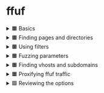 # ffuf

<details>
  <summary>🟧 Basics </summary>

## FFUF (Fuzz Faster U Fool) Summary

### Basic Info

FFUF is a fast web fuzzer written in Go, commonly used to brute-force:

* Hidden files and directories
* Parameters and endpoints

### Key Options

#### HTTP OPTIONS

* `-u` : Target URL (use `FUZZ` keyword to mark injection point)
* `-w` : Path to wordlist
* `-X` : HTTP method (GET, POST, etc.)
* `-d` : POST data
* `-H` : Add HTTP headers (`Name: Value`)
* `-b` : Cookie data
* `-x` : Proxy URL (e.g., [http://127.0.0.1:8080](http://127.0.0.1:8080))
* `-r` : Follow redirects
* `-timeout` : Set request timeout (default 10s)

#### MATCHER OPTIONS

* `-mc` : Match HTTP status codes
* `-ml` : Match number of lines in response
* `-mw` : Match number of words in response
* `-ms` : Match response size
* `-mr` : Match regex

#### FILTER OPTIONS

* `-fc` : Filter status codes
* `-fl` : Filter lines
* `-fw` : Filter words
* `-fs` : Filter size
* `-fr` : Filter regex

#### INPUT OPTIONS

* `-e` : File extensions to fuzz (e.g., .php,.txt)
* `-ic` : Ignore wordlist comments
* `-mode` : Multiple wordlist mode (clusterbomb, pitchfork)

#### OUTPUT OPTIONS

* `-o` : Save results to file
* `-of` : Output format (json, html, csv, etc.)
* `-debug-log` : Save internal logs to a file

### Common Usage

Minimum required:

```bash
ffuf -u http://MACHINE_IP/FUZZ -w /path/to/wordlist.txt
```

Using custom keyword:

```bash
ffuf -u http://MACHINE_IP/CUSTOM -w /path/to/wordlist.txt:CUSTOM
```

Example:

```bash
ffuf -u http://10.10.10.10/FUZZ -w /usr/share/wordlists/SecLists/Discovery/Web-Content/big.txt
```

### Tips

* FUZZ is default keyword, but you can customize it.
* Use filtering and matching to reduce noise.
* Combine with Burp or proxy using `-x`.

### Practical Step

1. Deploy target machine.
2. Use ffuf with target IP and desired wordlist to discover hidden resources.

---

This file serves as a summarized reference guide for ffuf usage.

 ✅<details>

```
ffuf -u http://10.10.11.173/FUZZ -w /home/kali/Downloads/wordlists/SecLists/Discovery/Web-Content/big.txt 
```

```
favicon.ico
```

![image](https://github.com/user-attachments/assets/dcbd7568-887f-421a-bfab-74704d96fae2)

</details>




  
</details>



<details>
  <summary>🟧 Finding pages and directories </summary>


## FFUF Advanced Enumeration Strategy

### Objective

Efficient fuzzing of files, extensions, and directories using curated SecLists.

---

### 🔹 Q1: Enumerate Common Files (Generic Wordlist)

Use a general-purpose wordlist to find files:

```bash
ffuf -u http://10.10.11.173/FUZZ -w /usr/share/seclists/Discovery/Web-Content/raft-medium-files-lowercase.txt
```

📝 *Note: This list includes many extensions which may be irrelevant. So we refine in later steps.*

---

### 🔹 Q2: Discover File Extensions (e.g. index.php, index.asp)

Enumerate using known extensions on the `index` filename:

```bash
ffuf -u http://10.10.11.173/indexFUZZ -w /usr/share/seclists/Discovery/Web-Content/web-extensions.txt
```

Sample from `web-extensions.txt`:

```
.asp
.aspx
.php
.cgi
.html
```

🎯 *Goal: Identify technologies in use (e.g., PHP, ASP.NET).*

---

### 🔹 Q3: Targeted File Fuzzing with Known Extensions

Now that we know the likely extensions, apply them to generic filenames:

```bash
ffuf -u http://10.10.11.173/FUZZ -w /usr/share/seclists/Discovery/Web-Content/raft-medium-words-lowercase.txt -e .php,.txt
```

🧠 *Tip: Avoid 4-letter extensions like ****\`\`**** in this step if they're too noisy.*

---

### 🔹 Q4: Fuzz for Directories

Directory discovery can be performed independently of file extensions:

```bash
ffuf -u http://10.10.11.173/FUZZ -w /usr/share/seclists/Discovery/Web-Content/raft-medium-directories-lowercase.txt
```

📁 *Useful for finding admin panels, API paths, and hidden folders.*

---

### Summary Table

| Step | Purpose                         | Command (Summary)                                  |
| ---- | ------------------------------- | -------------------------------------------------- |
| Q1   | Find generic files              | `raft-medium-files-lowercase.txt`                  |
| Q2   | Discover file extensions        | `indexFUZZ` with `web-extensions.txt`              |
| Q3   | Apply known extensions to names | `raft-medium-words-lowercase.txt` + `-e .php,.txt` |
| Q4   | Fuzz for directories            | `raft-medium-directories-lowercase.txt`            |

---

This strategy reduces noise and increases accuracy in file and directory discovery using ffuf.



✅✅

<details>


![image](https://github.com/user-attachments/assets/12524185-336e-420f-9b4d-bee1af3927cd)


```
ffuf -u http://10.10.11.173/indexFUZZ -w /home/kali/Downloads/wordlists/SecLists/Discovery/Web-Content/web-extensions.txt
```

![image](https://github.com/user-attachments/assets/db208fa9-f44b-450d-ba1a-ef14dc616fe4)

```
ffuf -u http://10.10.11.173/FUZZ -w /home/kali/Downloads/wordlists/SecLists/Discovery/Web-Content/raft-medium-words-lowercase.txt -e .php,.txt
```

![image](https://github.com/user-attachments/assets/bef31cdd-bc20-4a8c-8431-344a445f4bef)

```
ffuf -u http://10.10.11.173/FUZZ -w /home/kali/Downloads/wordlists/SecLists/Discovery/Web-Content/raft-medium-directories-lowercase.txt
```

![image](https://github.com/user-attachments/assets/c16e119a-a499-401d-a303-f66c87d9f07b)


</details>




  
</details> 





<details>
  <summary>🟧 Using filters </summary>


## FFUF Filtering & Matching Techniques

### Objective

Reduce noise and increase visibility of relevant results by using ffuf's filter and matcher options.

---

### 🔹 Q1: Hide 403 Forbidden Responses

By default, ffuf shows all matched responses. If you want to hide the ones with 403 status codes:

```bash
ffuf -u http://10.10.11.173/FUZZ -w /usr/share/seclists/Discovery/Web-Content/raft-medium-files-lowercase.txt -fc 403
```

📌 *Use this when many entries are inaccessible but still detected.*

---

### 🔹 Q2: Show Only 200 OK Responses

To limit output only to valid and accessible content (HTTP 200):

```bash
ffuf -u http://10.10.11.173/FUZZ -w /usr/share/seclists/Discovery/Web-Content/raft-medium-files-lowercase.txt -mc 200
```

🧠 *Shorter and cleaner than excluding multiple status codes like 403, 500, etc.*

---

### 🔹 Q3: Focus on HTTP 500 (Internal Server Errors)

To detect bugs or unstable endpoints:

```bash
ffuf -u http://10.10.11.173/FUZZ -w /usr/share/seclists/Discovery/Web-Content/raft-medium-files-lowercase.txt -mc 500
```

🚨 *Useful for finding vulnerable endpoints or misconfigurations.*

---

### 🔹 Q4: Filter Zero-Length Responses

Zero-size 200 responses often indicate uninteresting or stub files:

```bash
ffuf -u http://10.10.11.173/config/FUZZ -w /usr/share/seclists/Discovery/Web-Content/raft-medium-files-lowercase.txt -fc 403 -fs 0
```

🔍 *Ideal when you want to ignore blank or default stub responses.*

---

### 🔹 Q5: Filter Dotfiles Using Regex

Dotfiles (like `.htaccess`, `.php`) often trigger false positives. Use regex filter to exclude them:

```bash
ffuf -u http://10.10.11.173/FUZZ -w /usr/share/seclists/Discovery/Web-Content/raft-medium-files-lowercase.txt -fr '/\..*'
```

⚠️ *This avoids hiding all 403s and targets only dot-prefixed files.*

---

### 🔍 Common Matchers & Filters in ffuf

#### Matcher Options:

* `-mc` : Match HTTP status codes (e.g. `-mc 200`)
* `-ms` : Match response size (bytes)
* `-ml` : Match line count
* `-mw` : Match word count
* `-mr` : Match regex

#### Filter Options:

* `-fc` : Filter by HTTP status codes (e.g. `-fc 403,404`)
* `-fs` : Filter by size (e.g. `-fs 0`)
* `-fl` : Filter by number of lines
* `-fw` : Filter by word count
* `-fr` : Filter by regex (e.g. `-fr '/\.git'`)

---

### Summary Table

| Use Case                   | Command Snippet |
| -------------------------- | --------------- |
| Hide 403s                  | `-fc 403`       |
| Show only 200s             | `-mc 200`       |
| Debug internal errors      | `-mc 500`       |
| Ignore zero-size responses | `-fs 0`         |
| Exclude dotfiles           | `-fr '/\..*'`   |

---

This advanced filtering gives more control over ffuf output, helps avoid noise, and lets you focus on what matters during enumeration.

✅✅

<details>

```
ffuf -u http://10.10.11.173/FUZZ -w /home/kali/Downloads/wordlists/SecLists/Discovery/Web-Content/raft-medium-files-lowercase.txt -fc 403
```

![image](https://github.com/user-attachments/assets/bdc4fbc9-fab2-490a-968c-5c59ece25bb8)


```
ffuf -u http://10.10.11.173/FUZZ -w /home/kali/Downloads/wordlists/SecLists/Discovery/Web-Content/raft-medium-files-lowercase.txt -mc 200
```

![image](https://github.com/user-attachments/assets/671d80b8-6248-43a8-91e4-c8f17cac8b12)

```
ffuf -u http://10.10.11.173/FUZZ -w /home/kali/Downloads/wordlists/SecLists/Discovery/Web-Content/raft-medium-files-lowercase.txt -fr '/\..*'
```

![image](https://github.com/user-attachments/assets/1d4bdc73-aa76-4b30-858d-4d3f5fcd4d43)


  
</details>



  
</details>




<details>
  <summary>🟧 Fuzzing parameters</summary>

## FFUF Parameter Fuzzing Techniques

### Objective

Discover hidden or undocumented parameters, fuzz their values, and brute-force credentials using ffuf.

---

### 🔹 Q1: Discover Hidden GET Parameters

If you find a URL but don’t know what parameters it accepts, fuzz for them:

```bash
ffuf -u 'http://10.10.39.214/sqli-labs/Less-1/?FUZZ=1' \
     -c -w /usr/share/seclists/Discovery/Web-Content/burp-parameter-names.txt -fw 39

ffuf -u 'http://10.10.39.214/sqli-labs/Less-1/?FUZZ=1' \
     -c -w /usr/share/seclists/Discovery/Web-Content/raft-medium-words-lowercase.txt -fw 39
```

📌 *`-fw 39`*\* filters responses that contain exactly 39 words — common for error or default pages.\*

---

### 🔹 Q2: Fuzz Parameter Values (0–255)

Once a parameter (e.g., `id`) is found, test its behavior with integer values:

```bash
ruby -e '(0..255).each{|i| puts i}' | ffuf -u 'http://10.10.39.214/sqli-labs/Less-1/?id=FUZZ' -c -w - -fw 33

ruby -e 'puts (0..255).to_a' | ffuf -u 'http://10.10.39.214/sqli-labs/Less-1/?id=FUZZ' -c -w - -fw 33

for i in {0..255}; do echo $i; done | ffuf -u 'http://10.10.39.214/sqli-labs/Less-1/?id=FUZZ' -c -w - -fw 33

seq 0 255 | ffuf -u 'http://10.10.39.214/sqli-labs/Less-1/?id=FUZZ' -c -w - -fw 33

cook '[0-255]' | ffuf -u 'http://10.10.39.214/sqli-labs/Less-1/?id=FUZZ' -c -w - -fw 33
```

🧠 *This helps spot valid IDs, error messages, or potential SQLi behavior.*

---

### 🔹 Q3: Brute-Force Passwords via POST Request

Test password values with ffuf in a login form:

```bash
ffuf -u http://10.10.39.214/sqli-labs/Less-11/ \
     -c -w /usr/share/seclists/Passwords/Leaked-Databases/hak5.txt \
     -X POST -d 'uname=Dummy&passwd=FUZZ&submit=Submit' \
     -fs 1435 -H 'Content-Type: application/x-www-form-urlencoded'
```

📌 *Use **\`\`** when fuzzing POST.*

---

### Summary Table

| Use Case                   | Command Highlights                |
| -------------------------- | --------------------------------- |
| Fuzz hidden GET parameters | `?FUZZ=1` with wordlist           |
| Fuzz parameter values      | `id=FUZZ` with generated numbers  |
| Brute-force password field | `passwd=FUZZ` in POST with -fs/-H |

---

Mastering parameter and value fuzzing with ffuf can uncover serious vulnerabilities like SQLi, XSS, file inclusion, and insecure auth logic.



الخيـار -c في أداة ffuf معناه:

✅ Colorize output (تلوين النتائج في التيرمنال)
يعني ببساطة يخلي النتائج تظهر بألوان عشان تسهل عليك تمييز:

الـStatus codes (200, 302, 403...) كل واحدة بلون مختلف.




✅

<details>

```
ffuf -u 'http://10.10.39.214/sqli-labs/Less-1/?FUZZ=1' -c -w /home/kali/Downloads/wordlists/SecLists/Discovery/Web-Content/burp-parameter-names.txt -fw 39
```

![image](https://github.com/user-attachments/assets/1d80d4a4-d67b-4915-953f-12885e191424)

----

```
for i in {0..255}; do echo $i; done | ffuf -u 'http://10.10.39.214/sqli-labs/Less-1/?id=FUZZ' -c -w - -fw 33
```


![image](https://github.com/user-attachments/assets/fefd7d35-389b-491e-b4da-4683170adf6a)

---


```
ffuf -u http://10.10.39.214/sqli-labs/Less-11/ -c -w /home/kali/Downloads/wordlists/SecLists/Passwords/Leaked-Databases/hak5.txt -X POST -d 'uname=Dummy&passwd=FUZZ&submit=Submit' -fs 1435 -H 'Content-Type: application/x-www-form-urlencoded'
```

![image](https://github.com/user-attachments/assets/06a19736-d9fe-4896-81aa-09fc8ecedff3)


  
</details>



  
</details>




<details>
  <summary>🟧 Finding vhosts and subdomains</summary>

## FFUF Subdomain and VHost Enumeration

### 🎯 Goal

Use `ffuf` to discover subdomains and internal virtual hosts (vhosts) that could reveal hidden services or sensitive content.

---

### 🔹 Subdomain Enumeration (DNS-based)

`ffuf` can be used to brute-force subdomains even though it's not as optimized as specialized tools like `subfinder` or `dnsx`:

```bash
ffuf -u http://FUZZ.mydomain.com -c \
     -w /usr/share/seclists/Discovery/DNS/subdomains-top1million-5000.txt
```

📌 *Replaces **`FUZZ`** with each word in the list to try **`sub1.mydomain.com`**, **`admin.mydomain.com`**, etc.*

⚠️ *Some subdomains may not be publicly resolvable due to DNS settings or internal-only names.*

---

### 🔹 VHost Enumeration (Host header-based)

To bypass DNS resolution and directly test for virtual hosts (especially internal ones), use the `Host` header:

```bash
ffuf -u http://mydomain.com -c \
     -w /usr/share/seclists/Discovery/DNS/subdomains-top1million-5000.txt \
     -H 'Host: FUZZ.mydomain.com' -fs 0
```

🧠 *Here, requests go to **`mydomain.com`**, but the **`Host`** header tells the web server to handle the request as if it’s going to **`FUZZ.mydomain.com`**.*

---

### 🔁 Compare Both Methods

You can compare:

1. **Direct subdomain scan** (DNS resolution):

```bash
ffuf -u http://FUZZ.mydomain.com -c -w wordlist.txt -fs 0
```

2. **Virtual host scan** (Host header override):

```bash
ffuf -u http://mydomain.com -c -w wordlist.txt -H 'Host: FUZZ.mydomain.com' -fs 0
```

It’s possible that:

* 🔒 DNS-based scan **misses** internal subdomains.
* 🔓 Host-header-based scan **reveals** internal services.

---

### 🧠 Tip

* Apache calls them *Virtual Hosts*
* Nginx calls them *Server Blocks*

They both serve the same purpose: allowing multiple sites to be served from the same IP address.

---

### ✅ Summary

| Technique      | Description                              | Command Style                |
| -------------- | ---------------------------------------- | ---------------------------- |
| Subdomain scan | Tests `FUZZ.domain.com` via DNS          | `-u http://FUZZ.domain.com`  |
| VHost scan     | Bypasses DNS using Host header injection | `-H 'Host: FUZZ.domain.com'` |

Use both approaches together to get a fuller picture of your target’s attack surface.

  
</details>





<details>
  <summary>🟧 Proxifying ffuf traffic</summary>

## FFUF with Proxy Support

### 🎯 Goal

Use proxies with `ffuf` to route traffic for inspection, plugin use, or advanced testing setups like network pivoting.

---

### 🔹 Sending FFUF Traffic Through a Proxy

You can direct all FFUF requests through an HTTP or SOCKS5 proxy, such as Burp Suite’s proxy listener:

```bash
ffuf -u http://10.10.39.214/FUZZ -c \
     -w /usr/share/seclists/Discovery/Web-Content/common.txt \
     -x http://127.0.0.1:8080
```

📌 `-x` sets the proxy address.

* `http://127.0.0.1:8080` is the default for Burp Suite.
* Works with HTTP and SOCKS proxies.

---

### 🔹 Replaying Only Matching Requests

You can send only the requests that returned valid responses (i.e. matched) to your proxy for further analysis:

```bash
ffuf -u http://10.10.39.214/FUZZ -c \
     -w /usr/share/seclists/Discovery/Web-Content/common.txt \
     -replay-proxy http://127.0.0.1:8080
```

🔍 This is useful when:

* You only want to replay **valid results** through Burp.
* You want to **reduce noise** and avoid flooding your proxy history.
* You're focusing on analyzing **interesting findings** only.

---

### ✅ Summary

| Option          | Description                            |
| --------------- | -------------------------------------- |
| `-x`            | Send **all** requests through proxy    |
| `-replay-proxy` | Send **only matched** results to proxy |

Using proxies with FFUF enhances control, visibility, and integration with manual testing tools like BurpSuite.

🧠 Combine this with filters (`-fs`, `-fc`, etc.) to fine-tune what gets sent or replayed!


  
</details>




<details>
  <summary>🟪 Reviewing the options</summary>



## FFUF Tips: Ignore Comments & Explore More Options

### 🧠 Goal

Enhance `ffuf` efficiency by skipping useless lines in wordlists and discovering powerful command-line options.

---

### 🔹 Ignore Comments in Wordlists with `-ic`

Many wordlists include comment lines (starting with `#`) or license information that are irrelevant to fuzzing.

**Example: View the first lines of a wordlist:**

```bash
head /usr/share/seclists/Discovery/Web-Content/directory-list-2.3-medium.txt
```

Output:

```
# directory-list-2.3-medium.txt
# Copyright 2007 James Fisher
# Licensed under Creative Commons...
# ...
```

Instead of wasting time sending requests with these comment lines, use `-ic` to **ignore comments**:

```bash
ffuf -u http://10.10.39.214/FUZZ -c \
     -w /usr/share/seclists/Discovery/Web-Content/directory-list-2.3-medium.txt \
     -ic -fs 0
```

📌 `-ic` automatically skips any line starting with `#`.

This makes scans:

* Cleaner
* Slightly faster
* More accurate

---

### 🔍 Discovering More FFUF Options

FFUF is full of useful features not yet covered, such as:

* Delay options (`-p`, `-rate`)
* Recursive fuzzing (`-recursion`)
* Match status code (`-mc`), word count (`-mw`), regex, and more
* Output to JSON, CSV, HTML, etc.

To explore all available options:

```bash
ffuf -h
```

This will list:

* All filters & matchers
* Advanced usage (headers, cookies, multiple fuzz points)
* Output formatting

---

### ✅ Summary

| Option | Description                                      |
| ------ | ------------------------------------------------ |
| `-ic`  | Ignore lines in the wordlist that start with `#` |
| `-h`   | Show help menu and discover more useful features |

Using these helps you:

* Clean up your scans
* Discover more attack surfaces
* Tailor your fuzzing based on context

💡 Mastering the small details like `-ic` and constantly checking `ffuf -h` helps turn you from a script-runner into a fuzzing expert!




  
</details>




